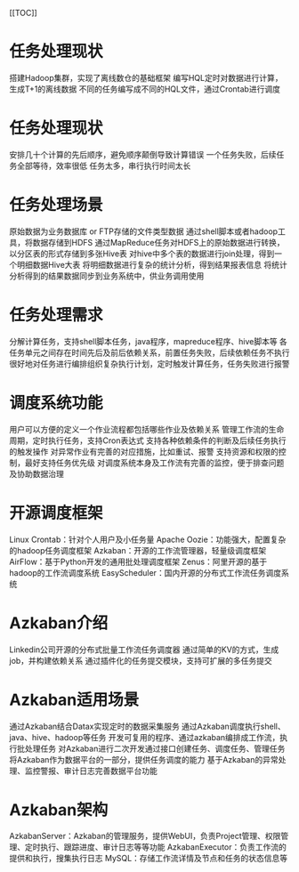 [[TOC]]

#  任务处理现状
搭建Hadoop集群，实现了离线数仓的基础框架
编写HQL定时对数据进行计算，生成T+1的离线数据
不同的任务编写成不同的HQL文件，通过Crontab进行调度

# 任务处理现状
安排几十个计算的先后顺序，避免顺序颠倒导致计算错误
一个任务失败，后续任务全部等待，效率很低
任务太多，串行执行时间太长

# 任务处理场景
原始数据为业务数据库 or FTP存储的文件类型数据
通过shell脚本或者hadoop工具，将数据存储到HDFS
通过MapReduce任务对HDFS上的原始数据进行转换，以分区表的形式存储到多张Hive表
对hive中多个表的数据进行join处理，得到一个明细数据Hive大表
将明细数据进行复杂的统计分析，得到结果报表信息
将统计分析得到的结果数据同步到业务系统中，供业务调用使用

# 任务处理需求
分解计算任务，支持shell脚本任务，java程序，mapreduce程序、hive脚本等
各任务单元之间存在时间先后及前后依赖关系，前置任务失败，后续依赖任务不执行
很好地对任务进行编排组织复杂执行计划，定时触发计算任务，任务失败进行报警

# 调度系统功能
用户可以方便的定义一个作业流程都包括哪些作业及依赖关系
管理工作流的生命周期，定时执行任务，支持Cron表达式
支持各种依赖条件的判断及后续任务执行的触发操作
对异常作业有完善的对应措施，比如重试、报警
支持资源和权限的控制，最好支持任务优先级
对调度系统本身及工作流有完善的监控，便于排查问题及协助数据治理

# 开源调度框架
Linux Crontab：针对个人用户及小任务量
Apache Oozie：功能强大，配置复杂的hadoop任务调度框架
Azkaban：开源的工作流管理器，轻量级调度框架
AirFlow：基于Python开发的通用批处理调度框架
Zenus：阿里开源的基于hadoop的工作流调度系统
EasyScheduler：国内开源的分布式工作流任务调度系统

# Azkaban介绍
Linkedin公司开源的分布式批量工作流任务调度器
通过简单的KV的方式，生成job，并构建依赖关系
通过插件化的任务提交模块，支持可扩展的多任务提交

# Azkaban适用场景
通过Azkaban结合Datax实现定时的数据采集服务
通过Azkaban调度执行shell、java、hive、hadoop等任务
开发可复用的程序、通过azkaban编排成工作流，执行批处理任务
对Azkaban进行二次开发通过接口创建任务、调度任务、管理任务
将Azkaban作为数据平台的一部分，提供任务调度的能力
基于Azkaban的异常处理、监控警报、审计日志完善数据平台功能

# Azkaban架构
AzkabanServer：Azkaban的管理服务，提供WebUI，负责Project管理、权限管理、定时执行、跟踪进度、审计日志等等功能
AzkabanExecutor：负责工作流的提供和执行，搜集执行日志
MySQL：存储工作流详情及节点和任务的状态信息等